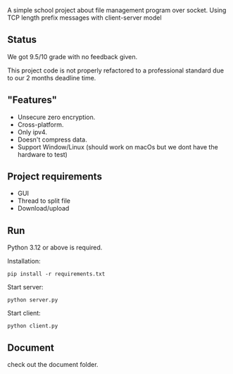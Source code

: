 A simple school project about file management program over socket. Using TCP length prefix messages with client-server model

## Status

We got 9.5/10 grade with no feedback given.

This project code is not properly refactored to a professional standard due to our 2 months deadline time.


## "Features"


- Unsecure zero encryption.
- Cross-platform.
- Only ipv4.
- Doesn't compress data.
- Support Window/Linux (should work on macOs but we dont have the hardware to test)

## Project requirements

- GUI
- Thread to split file
- Download/upload

## Run
Python 3.12 or above is required.

Installation:

```
pip install -r requirements.txt
```

Start server:

```
python server.py
```

Start client:

```
python client.py
```

## Document

check out the document folder.